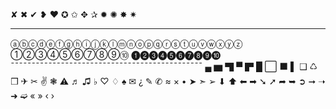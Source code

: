 
✘ ✖ ✔ ❥ ❤ ✪ 
✩ ✥ ✰ ✹ ✺ ✸ ✷
______________________________________________
ⓐⓑⓒⓓⓔⓕⓖⓗⓘⓙⓚⓛⓜⓝⓞⓟⓠⓡⓢⓣⓤⓥⓦⓧⓨⓩ
➀➁➂➃➄➅➆➇➈➉
➊➋➌➍➎➏➐➑➒➓
¯¯¯¯¯¯¯¯¯¯¯¯¯¯¯¯¯¯¯¯¯¯¯¯¯¯¯¯¯¯¯¯¯¯¯¯¯¯¯¯¯¯¯¯¯¯
▄ ▆ ▜ ▀ ▛ █ ⬜ ⬛ ▌ ❑ ♺ ❒
✈ ✂ ✌ ❃ ⚠ ♬ ♫ ♭ ♡ ♢ ♠ ✉ ¿ ✎ ✆ ≈ × •
➤ ➣ ➢ ⬇ ⬆ ⬅ ➡ ➘ ➚ ➦ ➥ ➲ ➞ ➝ ➜ ➫ « » ‹ ›
